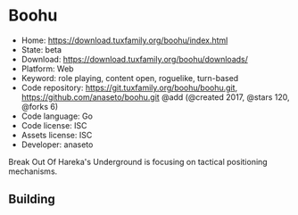 # Boohu

- Home: https://download.tuxfamily.org/boohu/index.html
- State: beta
- Download: https://download.tuxfamily.org/boohu/downloads/
- Platform: Web
- Keyword: role playing, content open, roguelike, turn-based
- Code repository: https://git.tuxfamily.org/boohu/boohu.git, https://github.com/anaseto/boohu.git @add (@created 2017, @stars 120, @forks 6)
- Code language: Go
- Code license: ISC
- Assets license: ISC
- Developer: anaseto

Break Out Of Hareka's Underground is focusing on tactical positioning mechanisms.

## Building
